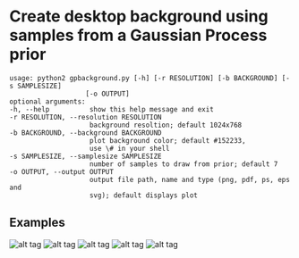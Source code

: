 # Create desktop background using samples from a Gaussian Process prior 

    usage: python2 gpbackground.py [-h] [-r RESOLUTION] [-b BACKGROUND] [-s SAMPLESIZE]
                       [-o OUTPUT]
    optional arguments:
    -h, --help          show this help message and exit
    -r RESOLUTION, --resolution RESOLUTION
                        background resoltion; default 1024x768
    -b BACKGROUND, --background BACKGROUND
                        plot background color; default #152233, 
                        use \# in your shell
    -s SAMPLESIZE, --samplesize SAMPLESIZE
                        number of samples to draw from prior; default 7
    -o OUTPUT, --output OUTPUT
                        output file path, name and type (png, pdf, ps, eps and
                        svg); default displays plot

Examples
---------------------------
![alt tag](http://i.imgur.com/BNtI2mB.png)
![alt tag](http://i.imgur.com/peslCLA.png)
![alt tag](http://i.imgur.com/duFpbUZ.png)
![alt tag](http://i.imgur.com/rBbgpGF.png)
![alt tag](http://i.imgur.com/PtklQwbh.png)

